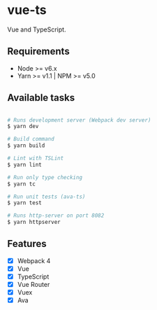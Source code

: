# vue-ts

Vue and TypeScript.

## Requirements

- Node >= v6.x
- Yarn >= v1.1 | NPM >= v5.0


## Available tasks

```sh

# Runs development server (Webpack dev server)
$ yarn dev

# Build command
$ yarn build

# Lint with TSLint
$ yarn lint

# Run only type checking
$ yarn tc

# Run unit tests (ava-ts)
$ yarn test

# Runs http-server on port 8082
$ yarn httpserver

```

## Features

- [x] Webpack 4
- [x] Vue
- [x] TypeScript
- [x] Vue Router
- [x] Vuex
- [x] Ava
